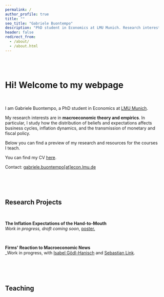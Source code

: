 ```yaml
---
permalink: /
author_profile: true
title: ""
seo_title: "Gabriele Buontempo"
description: "PhD student in Economics at LMU Munich. Research interests in macroeconomics with a focus on expectations, inflation dynamics, and monetary policy."
header: false
redirect_from: 
  - /about/
  - /about.html
---
```


<br><br>

# Hi! Welcome to my webpage  

<br>

I am Gabriele Buontempo, a PhD student in Economics at <a href="https://www.econ.lmu.de/en/" target="_blank" rel="noopener noreferrer">LMU Munich</a>.

My research interests are in **macroeconomic theory and empirics**. In particular, I study how the distribution of beliefs and expectations affects business cycles, inflation dynamics, and the transmission of monetary and fiscal policy. 

Below you can find a preview of my research and resources for the courses I teach.

You can find my CV <a href="{{ site.baseurl }}/files/Gabriele_Buontempo_CV.pdf" target="_blank" rel="noopener noreferrer">here</a>.

Contact: <a href="mailto:gabriele.buontempo@econ.lmu.de">gabriele.buontempo[at]econ.lmu.de</a>

<br><br><br>

## Research Projects

<br>

**The Inflation Expectations of the Hand-to-Mouth**<br>
_Work in progress, draft coming soon_, <a href="{{ site.baseurl }}/files/Poster_HtM.pdf" target="_blank" rel="noopener noreferrer">poster.</a><br>

<br>

**Firms' Reaction to Macroeconomic News**<br>
_Work in progress, with <a href="https://www.goedlhanisch.com/" target="_blank" rel="noopener noreferrer">Isabel Gödl-Hanisch</a> and <a href="https://sites.google.com/view/sebastianlink" target="_blank" rel="noopener noreferrer">Sebastian Link</a>.


<br><br><br>

## Teaching

